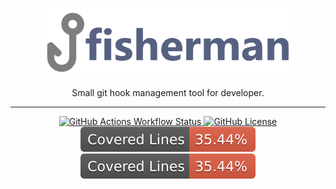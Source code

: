 <!--suppress HtmlDeprecatedAttribute -->
<p align="center">
  <a href="https://github.com/evg4b/fisherman" title="fisherman">
    <img alt="fisherman logo" width="80%" src="./.github/logo.svg">
  </a>
</p>
<p align="center">
  Small git hook management tool for developer.
</p>
<hr>
<div align="center">
    <a href="https://github.com/evg4b/fisherman/actions/workflows/rust.yml">
        <img alt="GitHub Actions Workflow Status" src="https://img.shields.io/github/actions/workflow/status/evg4b/fisherman/rust.yml?branch=master">
    </a>
    <a href="https://github.com/evg4b/fisherman/blob/master/LICENSE">
        <img alt="GitHub License" src="https://img.shields.io/github/license/evg4b/fisherman">
    </a>
    <br>
    <img alt="Covered Lines" src="./.github/badges/lines.svg">
    <img alt="Covered Function" src="./.github/badges/lines.svg">
</div>